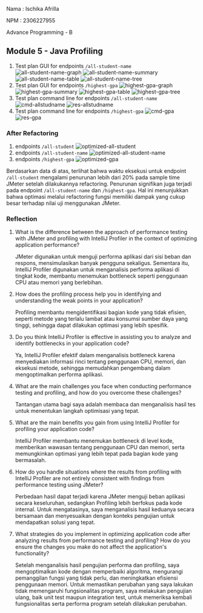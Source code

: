 Nama : Ischika Afrilla

NPM : 2306227955

Advance Programming - B
## Module 5 - Java Profiling
1. Test plan GUI for endpoints `/all-student-name`
   ![all-student-name-graph](image/all-student-name-graph.png)
   ![all-student-name-summary](image/all-student-name-summary.png)
   ![all-student-name-table](image/all-student-name-table.png)
   ![all-student-name-tree](image/all-student-name-tree.png)
2. Test plan GUI for endpoints `/highest-gpa`
   ![highest-gpa-graph](image/highest-gpa-graph.png)
   ![highest-gpa-summary](image/highest-gpa-summary.png)
   ![highest-gpa-table](image/highest-gpa-table.png)
   ![highest-gpa-tree](image/highest-gpa-tree.png)
3. Test plan command line for endpoints `/all-student-name`
   ![cmd-allstudname](image/cmd_allstudname.png)
   ![res-allstudname](image/res-allstudname.png)
4. Test plan command line for endpoints `/highest-gpa`
   ![cmd-gpa](image/cmd_gpa.png)
   ![res-gpa](image/res-highestgpa.png)

### After Refactoring
1. endpoints `/all-student`
![optimized-all-student](image/optimized-all-student.png)
2. endpoints `/all-student-name`
![optimized-all-student-name](image/optimized-all-student-name.png)
3. endpoints `/highest-gpa`
![optimized-gpa](image/optimized-gpa.png)

Berdasarkan data di atas, terlihat bahwa waktu eksekusi untuk endpoint `/all-student` mengalami penurunan lebih dari 20% pada sample time JMeter setelah dilakukannya refactoring. Penurunan signifikan juga terjadi pada endpoint `/all-student-name` dan `/highest-gpa`. Hal ini menunjukkan bahwa optimasi melalui refactoring fungsi memiliki dampak yang cukup besar terhadap nilai uji menggunakan JMeter.

### Reflection
1. What is the difference between the approach of performance testing with JMeter and profiling with IntelliJ Profiler in the context of optimizing application performance?
   
   JMeter digunakan untuk menguji performa aplikasi dari sisi beban dan respons, mensimulasikan banyak pengguna sekaligus. Sementara itu, IntelliJ Profiler digunakan untuk menganalisis performa aplikasi di tingkat kode, membantu menemukan bottleneck seperti penggunaan CPU atau memori yang berlebihan.

2. How does the profiling process help you in identifying and understanding the weak points in your application?
   
   Profiling membantu mengidentifikasi bagian kode yang tidak efisien, seperti metode yang terlalu lambat atau konsumsi sumber daya yang tinggi, sehingga dapat dilakukan optimasi yang lebih spesifik.

3. Do you think IntelliJ Profiler is effective in assisting you to analyze and identify bottlenecks in your application code?
   
   Ya, IntelliJ Profiler efektif dalam menganalisis bottleneck karena menyediakan informasi rinci tentang penggunaan CPU, memori, dan eksekusi metode, sehingga memudahkan pengembang dalam mengoptimalkan performa aplikasi.

4. What are the main challenges you face when conducting performance testing and profiling, and how do you overcome these challenges?

   Tantangan utama bagi saya adalah membaca dan menganalisis hasil tes untuk menentukan langkah optimisasi yang tepat.

5. What are the main benefits you gain from using IntelliJ Profiler for profiling your application code?
   
   IntelliJ Profiler membantu menemukan bottleneck di level kode, memberikan wawasan tentang penggunaan CPU dan memori, serta memungkinkan optimasi yang lebih tepat pada bagian kode yang bermasalah.

6. How do you handle situations where the results from profiling with IntelliJ Profiler are not entirely consistent with findings from performance testing using JMeter?

   Perbedaan hasil dapat terjadi karena JMeter menguji beban aplikasi secara keseluruhan, sedangkan Profiling lebih berfokus pada kode internal. Untuk mengatasinya, saya menganalisis hasil keduanya secara bersamaan dan menyesuaikan dengan konteks pengujian untuk mendapatkan solusi yang tepat.

7. What strategies do you implement in optimizing application code after analyzing results from performance testing and profiling? How do you ensure the changes you make do not affect the application's functionality?

   Setelah menganalisis hasil pengujian performa dan profiling, saya mengoptimalkan kode dengan memperbaiki algoritma, mengurangi pemanggilan fungsi yang tidak perlu, dan meningkatkan efisiensi penggunaan memori. Untuk memastikan perubahan yang saya lakukan tidak memengaruhi fungsionalitas program, saya melakukan pengujian ulang, baik unit test maupun integration test, untuk memeriksa kembali fungsionalitas serta performa program setelah dilakukan perubahan.